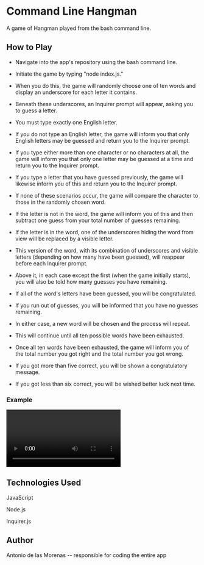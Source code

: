 # Command Line Hangman

A game of Hangman played from the bash command line.

## How to Play

* Navigate into the app's repository using the bash command line.

* Initiate the game by typing "node index.js."

* When you do this, the game will randomly choose one of ten words and display an underscore for each letter it contains.

* Beneath these underscores, an Inquirer prompt will appear, asking you to guess a letter.

* You must type exactly one English letter.

* If you do not type an English letter, the game will inform you that only English letters may be guessed and return you to the Inquirer prompt.

* If you type either more than one character or no characters at all, the game will inform you that only one letter may be guessed at a time and return you to the Inquirer prompt.

* If you type a letter that you have guessed previously, the game will likewise inform you of this and return you to the Inquirer prompt.

* If none of these scenarios occur, the game will compare the character to those in the randomly chosen word.

* If the letter is not in the word, the game will inform you of this and then subtract one guess from your total number of guesses remaining.

* If the letter is in the word, one of the underscores hiding the word from view will be replaced by a visible letter.

* This version of the word, with its combination of underscores and visible letters (depending on how many have been guessed), will reappear before each Inquirer prompt.

* Above it, in each case except the first (when the game initially starts), you will also be told how many guesses you have remaining.

* If all of the word's letters have been guessed, you will be congratulated.

* If you run out of guesses, you will be informed that you have no guesses remaining.

* In either case, a new word will be chosen and the process will repeat.

* This will continue until all ten possible words have been exhausted.

* Once all ten words have been exhausted, the game will inform you of the total number you got right and the total number you got wrong.

* If you got more than five correct, you will be shown a congratulatory message.

* If you got less than six correct, you will be wished better luck next time.

### Example

![](/assets/movies/command-line-hangman.mov)

## Technologies Used

JavaScript

Node.js

Inquirer.js

## Author

Antonio de las Morenas -- responsible for coding the entire app
